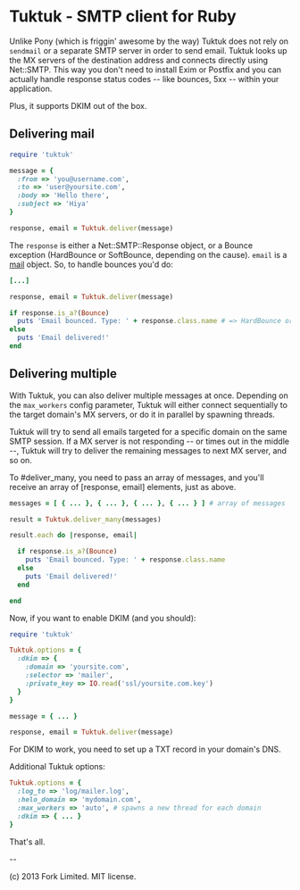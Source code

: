 Tuktuk - SMTP client for Ruby
=============================

Unlike Pony (which is friggin' awesome by the way) Tuktuk does not rely on 
`sendmail` or a separate SMTP server in order to send email. Tuktuk looks up the
MX servers of the destination address and connects directly using Net::SMTP. 
This way you don't need to install Exim or Postfix and you can actually handle 
response status codes -- like bounces, 5xx -- within your application. 

Plus, it supports DKIM out of the box.

Delivering mail
---------------

``` ruby
require 'tuktuk'

message = {
  :from => 'you@username.com',
  :to => 'user@yoursite.com',
  :body => 'Hello there',
  :subject => 'Hiya'
}

response, email = Tuktuk.deliver(message)
```

The `response` is either a Net::SMTP::Response object, or a Bounce exception (HardBounce or SoftBounce, depending on the cause). `email` is a [mail](https://github.com/mikel/mail) object. So, to handle bounces you'd do:

``` ruby
[...]

response, email = Tuktuk.deliver(message)

if response.is_a?(Bounce)
  puts 'Email bounced. Type: ' + response.class.name # => HardBounce or SoftBounce
else
  puts 'Email delivered!'
end
```

Delivering multiple
-------------------

With Tuktuk, you can also deliver multiple messages at once. Depending on the `max_workers` config parameter, Tuktuk will either connect sequentially to the target domain's MX servers, or do it in parallel by spawning threads. 

Tuktuk will try to send all emails targeted for a specific domain on the same SMTP session. If a MX server is not responding -- or times out in the middle --, Tuktuk will try to deliver the remaining messages to next MX server, and so on.

To #deliver_many, you need to pass an array of messages, and you'll receive an array of [response, email] elements, just as above.

``` ruby
messages = [ { ... }, { ... }, { ... }, { ... } ] # array of messages

result = Tuktuk.deliver_many(messages)

result.each do |response, email|

  if response.is_a?(Bounce)
    puts 'Email bounced. Type: ' + response.class.name
  else
    puts 'Email delivered!'
  end

end
```

Now, if you want to enable DKIM (and you should):

``` ruby
require 'tuktuk'

Tuktuk.options = {
  :dkim => {
    :domain => 'yoursite.com',
    :selector => 'mailer',
    :private_key => IO.read('ssl/yoursite.com.key')
  }
}

message = { ... }

response, email = Tuktuk.deliver(message)
```

For DKIM to work, you need to set up a TXT record in your domain's DNS.

Additional Tuktuk options:

``` ruby
Tuktuk.options = {
  :log_to => 'log/mailer.log',
  :helo_domain => 'mydomain.com',
  :max_workers => 'auto', # spawns a new thread for each domain 
  :dkim => { ... }
}
```

That's all.

--

(c) 2013 Fork Limited. MIT license.
